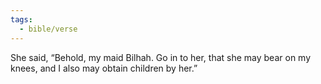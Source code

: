 ```yaml
---
tags:
  - bible/verse
---
```

She said, “Behold, my maid Bilhah. Go in to her, that she may bear on my knees, and I also may obtain children by her.”